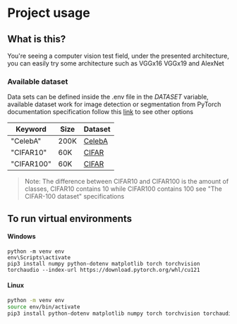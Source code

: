 # Project usage

## What is this?

You're seeing a computer vision test field, under the presented architecture, you can easily
try some architecture such as VGGx16 VGGx19 and AlexNet

### Available dataset

Data sets can be defined inside the .env file in the $DATASET$ variable, available dataset
work for image detection or segmentation from PyTorch documentation specification follow this
[link](https://pytorch.org/vision/stable/datasets.html#image-detection-or-segmentation) to see
other options

| Keyword    | Size | Dataset                                                     |
| ---------- | ---- | ----------------------------------------------------------- |
| "CelebA"   | 200K | [CelebA](https://mmlab.ie.cuhk.edu.hk/projects/CelebA.html) |
| "CIFAR10"  | 60K  | [CIFAR](https://www.cs.toronto.edu/~kriz/cifar.html)        |
| "CIFAR100" | 60K  | [CIFAR](https://www.cs.toronto.edu/~kriz/cifar.html)        |

> Note: The difference between CIFAR10 and CIFAR100 is the amount of classes, CIFAR10 contains 10
> while CIFAR100 contains 100 see "The CIFAR-100 dataset" specifications

## To run virtual environments

#### Windows

```bath
python -m venv env
env\Scripts\activate
pip3 install numpy python-dotenv matplotlib torch torchvision torchaudio --index-url https://download.pytorch.org/whl/cu121
```

#### Linux

```bash
python -m venv env
source env/bin/activate
pip3 install python-dotenv matplotlib numpy torch torchvision torchaudio
```
